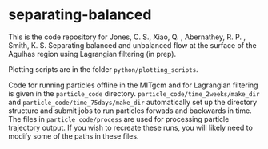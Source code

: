 # separating-balanced

This is the code repository for Jones, C. S., Xiao, Q. , Abernathey, R. P. , Smith, K. S. Separating balanced and unbalanced flow at the surface of the Agulhas region using Lagrangian filtering (in prep). 

Plotting scripts are in the folder `python/plotting_scripts`. 

Code for running particles offline in the MITgcm and for Lagrangian filtering is given in the `particle_code` directory. 
`particle_code/time_2weeks/make_dir` and `particle_code/time_75days/make_dir` automatically set up the directory structure and submit jobs to run particles forwads and backwards in time. 
The files in `particle_code/process` are used for processing particle trajectory output. 
If you wish to recreate these runs, you will likely need to modify some of the paths in these files. 
